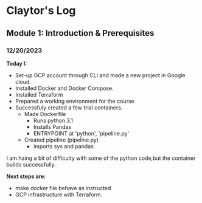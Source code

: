 # Claytor's Log

## Module 1: Introduction & Prerequisites

### 12/20/2023

**Today I:**

- Set-up GCP account through CLI and made a new project in Google cloud.
- Installed Docker and Docker Compose.
- Installed Terraform
- Prepared a working environment for the course
- Successfuly created a few trial containers.
  - Made Dockerfile
    - Runs python 3.1
    - Installs Pandas
    - ENTRYPOINT at 'python', 'pipeline.py'
  - Created pipeline (pipeline.py)
    - imports sys and pandas

I am haing a bit of difficulty with some of the python code,but the container builds successfully.  

**Next steps are:**
- make docker file behave as instructed
- GCP infrastructure with Terraform.
